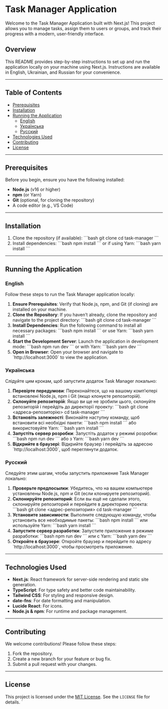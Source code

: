 # Task Manager Application

Welcome to the Task Manager Application built with Next.js! This project allows you to manage tasks, assign them to users or groups, and track their progress with a modern, user-friendly interface.

## Overview

This README provides step-by-step instructions to set up and run the application locally on your machine using Next.js. Instructions are available in English, Ukrainian, and Russian for your convenience.

---

## Table of Contents

- [Prerequisites](#prerequisites)
- [Installation](#installation)
- [Running the Application](#running-the-application)
  - [English](#english)
  - [Українська](#українська)
  - [Русский](#русский)
- [Technologies Used](#technologies-used)
- [Contributing](#contributing)
- [License](#license)

---

## Prerequisites

Before you begin, ensure you have the following installed:

- **Node.js** (v16 or higher)
- **npm** (or Yarn)
- **Git** (optional, for cloning the repository)
- A code editor (e.g., VS Code)

---

## Installation

1. Clone the repository (if available):
   \`\`\`bash
   git clone <repository-url>
   cd task-manager
   \`\`\`
2. Install dependencies:
   \`\`\`bash
   npm install
   \`\`\`
   or if using Yarn:
   \`\`\`bash
   yarn install
   \`\`\`

---

## Running the Application

### English

Follow these steps to run the Task Manager application locally:

1. **Ensure Prerequisites**: Verify that Node.js, npm, and Git (if cloning) are installed on your machine.
2. **Clone the Repository**: If you haven’t already, clone the repository and navigate to the project directory:
   \`\`\`bash
   git clone <repository-url>
   cd task-manager
   \`\`\`
3. **Install Dependencies**: Run the following command to install all necessary packages:
   \`\`\`bash
   npm install
   \`\`\`
   or use Yarn:
   \`\`\`bash
   yarn install
   \`\`\`
4. **Start the Development Server**: Launch the application in development mode:
   \`\`\`bash
   npm run dev
   \`\`\`
   or with Yarn:
   \`\`\`bash
   yarn dev
   \`\`\`
5. **Open in Browser**: Open your browser and navigate to \`http://localhost:3000\` to view the application.

### Українська

Слідуйте цим крокам, щоб запустити додаток Task Manager локально:

1. **Перевірте передумови**: Переконайтеся, що на вашому комп’ютері встановлені Node.js, npm і Git (якщо клонуєте репозиторій).
2. **Склонуйте репозиторій**: Якщо ви ще не зробили цього, склонуйте репозиторій і перейдіть до директорії проекту:
   \`\`\`bash
   git clone <адреса-репозиторію>
   cd task-manager
   \`\`\`
3. **Встановіть залежності**: Виконайте наступну команду, щоб встановити всі необхідні пакети:
   \`\`\`bash
   npm install
   \`\`\`
   або використовуйте Yarn:
   \`\`\`bash
   yarn install
   \`\`\`
4. **Запустіть сервер розробки**: Запустіть додаток у режимі розробки:
   \`\`\`bash
   npm run dev
   \`\`\`
   або з Yarn:
   \`\`\`bash
   yarn dev
   \`\`\`
5. **Відкрийте в браузері**: Відкрийте браузер і перейдіть за адресою \`http://localhost:3000\`, щоб переглянути додаток.

### Русский

Следуйте этим шагам, чтобы запустить приложение Task Manager локально:

1. **Проверьте предпосылки**: Убедитесь, что на вашем компьютере установлены Node.js, npm и Git (если клонируете репозиторий).
2. **Склонируйте репозиторий**: Если вы ещё не сделали этого, склонируйте репозиторий и перейдите в директорию проекта:
   \`\`\`bash
   git clone <адрес-репозитория>
   cd task-manager
   \`\`\`
3. **Установите зависимости**: Выполните следующую команду, чтобы установить все необходимые пакеты:
   \`\`\`bash
   npm install
   \`\`\`
   или используйте Yarn:
   \`\`\`bash
   yarn install
   \`\`\`
4. **Запустите сервер разработки**: Запустите приложение в режиме разработки:
   \`\`\`bash
   npm run dev
   \`\`\`
   или с Yarn:
   \`\`\`bash
   yarn dev
   \`\`\`
5. **Откройте в браузере**: Откройте браузер и перейдите по адресу \`http://localhost:3000\`, чтобы просмотреть приложение.

---

## Technologies Used

- **Next.js**: React framework for server-side rendering and static site generation.
- **TypeScript**: For type safety and better code maintainability.
- **Tailwind CSS**: For styling and responsive design.
- **date-fns**: For date formatting and manipulation.
- **Lucide React**: For icons.
- **Node.js & npm**: For runtime and package management.

---

## Contributing

We welcome contributions! Please follow these steps:

1. Fork the repository.
2. Create a new branch for your feature or bug fix.
3. Submit a pull request with your changes.

---

## License

This project is licensed under the [MIT License](LICENSE). See the `LICENSE` file for details.
`

